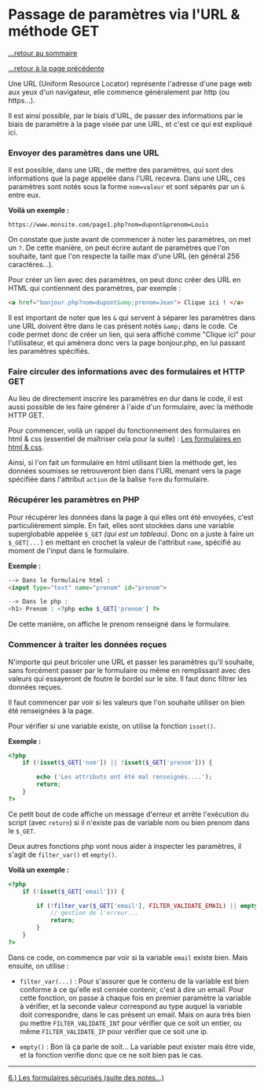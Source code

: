 # Passage de paramètres via l'URL & méthode GET

[...retour au sommaire](../intro.md)

[...retour à la page précédente](./blocs.md)

Une URL (Uniform Resource Locator) représente l'adresse d'une page web aux yeux d'un navigateur, elle commence généralement par http (ou https...). 

Il est ainsi possible, par le biais d'URL, de passer des informations par le biais de paramètre à la page visée par une URL, et c'est ce qui est expliqué ici. 

### Envoyer des paramètres dans une URL

Il est possible, dans une URL, de mettre des paramètres, qui sont des informations que la page appelée dans l'URL recevra. 
Dans une URL, ces paramètres sont notés sous la forme `nom=valeur` et sont séparés par un `&` entre eux. 

**Voilà un exemple :**
```
https://www.monsite.com/page1.php?nom=dupont&prenom=Louis
```
On constate que juste avant de commencer à noter les paramètres, on met un `?`.
De cette manière, on peut écrire autant de paramètres que l'on souhaite, tant que l'on respecte la taille max d'une URL (en général 256 caractères...). 

Pour créer un lien avec des paramètres, on peut donc créer des URL en HTML qui contiennent des paramètres, par exemple : 
```html
<a href="bonjour.php?nom=dupont&amp;prenom=Jean"> Clique ici ! </a> 
```
Il est important de noter que les `&` qui servent à séparer les paramètres dans une URL doivent être dans le cas présent notés `&amp;` dans le code.
Ce code permet donc de créer un lien, qui sera affiché comme "Clique ici" pour l'utilisateur, et qui amènera donc vers la page bonjour.php, en lui passant les paramètres spécifiés. 


### Faire circuler des informations avec des formulaires et HTTP GET
Au lieu de directement inscrire les paramètres en dur dans le code, il est aussi possible de les faire générer à l'aide d'un formulaire, avec la méthode HTTP GET. 

Pour commencer, voilà un rappel du fonctionnement des formulaires en html & css (essentiel de maîtriser cela pour la suite) : [Les formulaires en html & css](../../htmlCss/fichiers/formulaires.md). 

Ainsi, si l'on fait un formulaire en html utilisant bien la méthode get, les données soumises se retrouveront bien dans l'URL menant vers la page spécifiée dans l'attribut `action` de la balise `form` du formulaire. 


### Récupérer les paramètres en PHP

Pour récupérer les données dans la page à qui elles ont été envoyées, c'est particulièrement simple.
En fait, elles sont stockées dans une variable superglobable appelée `$_GET` *(qui est un tableau)*. 
Donc on a juste à faire un `$_GET[...]` en mettant en crochet la valeur de l'attribut `name`, spécifié au moment de l'input dans le formulaire. 

**Exemple :**
```html
--> Dans le formulaire html : 
<input type="text" name="prenom" id="prenom">
```
```php
--> Dans le php : 
<h1> Prenom : <?php echo $_GET['prenom'] ?>
```
De cette manière, on affiche le prenom renseigné dans le formulaire. 

### Commencer à traiter les données reçues

N'importe qui peut bricoler une URL et passer les paramètres qu'il souhaite, sans forcément passer par le formulaire ou même en remplissant avec des valeurs qui essayeront de foutre le bordel sur le site. 
Il faut donc filtrer les données reçues. 

Il faut commencer par voir si les valeurs que l'on souhaite utiliser on bien été renseignées à la page. 

Pour vérifier si une variable existe, on utilise la fonction `isset()`. 

**Exemple :**
```php
<?php
    if (!isset($_GET['nom']) || !isset($_GET['prenom'])) {

        echo ('Les attributs ont été mal renseignés....');
        return;
    }
?>
```
Ce petit bout de code affiche un message d'erreur et arrête l'exécution du script (avec `return`) si il n'existe pas de variable nom ou bien prenom dans le `$_GET`. 

Deux autres fonctions php vont nous aider à inspecter les paramètres, il s'agit de `filter_var()` et `empty()`. 

**Voilà un exemple :**
```php
<?php
    if (!isset($_GET['email'])) {

        if (!filter_var($_GET['email'], FILTER_VALIDATE_EMAIL) || empty($_GET['email'])) {
            // gestion de l'erreur...
            return;
        }
    }
?>
```
Dans ce code, on commence par voir si la variable `email` existe bien.
Mais ensuite, on utilise : 
* `filter_var(...)` : Pour s'assurer que le contenu de la variable est bien conforme à ce qu'elle est censée contenir, c'est à dire un email. Pour cette fonction, on passe à chaque fois en premier paramètre la variable à vérifier, et la seconde valeur correspond au type auquel la variable doit correspondre, dans le cas présent un email. Mais on aura très bien pu mettre `FILTER_VALIDATE_INT` pour vérifier que ce soit un entier, ou même `FILTER_VALIDATE_IP` pour vérifier que ce soit une ip. 

* `empty()` : Bon là ça parle de soit... La variable peut exister mais être vide, et la fonction verifie donc que ce ne soit bien pas le cas. 



---
[6.) Les formulaires sécurisés (suite des notes...)](./formulairesSecurises.md)


